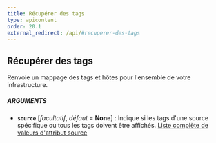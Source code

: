 ```yaml
---
title: Récupérer des tags
type: apicontent
order: 20.1
external_redirect: /api/#recuperer-des-tags
---
```


## Récupérer des tags
Renvoie un mappage des tags et hôtes pour l'ensemble de votre infrastructure.

##### ARGUMENTS
* **`source`** [*facultatif*, *défaut* = **None**] :
    Indique si les tags d'une source spécifique ou tous les tags doivent être affichés.
    [Liste complète de valeurs d'attribut source][1]

[1]: /integrations/faq/list-of-api-source-attribute-value
